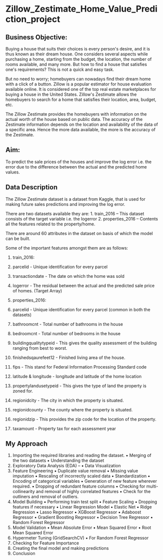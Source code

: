 # Zillow_Zestimate_Home_Value_Prediction_project

## Business Objective:

Buying a house that suits their choices is every person's desire, and it is thus known as their dream house. One considers several aspects while purchasing a home, starting from the budget, the location, the number of rooms available, and many more. But how to find a house that satisfies one's requirements?  This is not a quick and easy task.

But no need to worry; homebuyers can nowadays find their dream home with a click of a button. Zillow is a popular estimator for house evaluation available online. It is considered one of the top real estate marketplaces for buying a house in the United States. Zillow's Zestimate allows the homebuyers to search for a home that satisfies their location, area, budget, etc.

The Zillow Zestimate provides the homebuyers with information on the actual worth of the house based on public data. The accuracy of the Zestimate information depends on the location and availability of the data of a specific area. Hence the more data available, the more is the accuracy of the Zestimate.       


## Aim:

To predict the sale prices of the houses and improve the log error i.e. the error due to the difference between the actual and the predicted home values.

## Data Description
The Zillow Zestimate dataset is a dataset from Kaggle, that is used for making future sales predictions and improving the log error.

There are two datasets available they are:
	1. train_2016 – This dataset consists of the target variable i.e. the logerror
	2. properties_2016 – Contents all the features related to the property/home.
	
There are around 60 attributes in the dataset on basis of which the model can be built.

Some of the important features amongst them are as follows:
	
1. train_2016:
  1. parcelid - Unique identification for every parcel
  2. transactiondate - The date on which the home was sold
  3. logerror - The residual between the actual and the predicted sale price of homes. (Target Array)

2. properties_2016:
  1. parcelid - Unique identification for every parcel (common in both the datasets)
  2. bathroomcnt - Total number of bathrooms in the house
  3. bedroomcnt - Total number of bedrooms in the house
  4. buildingqualitytypeid - This gives the quality assessment of the building ranging from best to worst.
  5. finishedsqaurefeet12 - Finished living area of the house.
  6. fips - This stand for Federal Information Processing Standard code
  7. latitude & longitude - longitude and latitude of the home location
  8. propertylandusetypeid - This gives the type of land the property is zoned for.
  9. regionidcity - The city in which the property is situated.
  10. regionidcounty - The county where the property is situated.
  11. regionidzip - This provides the zip code for the location of the property.
  12. taxamount - Property tax for each assessment year

## My Approach

1. Importing the required libraries and reading the dataset.
	▪ Merging of the two datasets
	▪ Understanding the dataset
2. Exploratory Data Analysis (EDA) –
	▪ Data Visualization
3. Feature Engineering
	▪ Duplicate value removal
	▪ Missing value imputation
	▪ Rescaling of incorrectly scaled data
	▪ Standardization
	▪ Encoding of categorical variables
	▪ Generation of new feature wherever required.
	▪ Dropping of redundant feature columns
	▪ Checking for multi-collinearity and removal of highly correlated features
	▪ Check for the outliners and removal of outliers.
4. Model Building
	▪ Performing train test split
	▪ Feature Scaling
	▪ Dropping features if necessary
	▪ Linear Regression Model
	▪ Elastic Net
	▪ Ridge Regression
	▪ Lasso Regressor
	▪ XGBoost Regressor
	▪ Adaboost Regressor
	▪ Gradient Boosting Regressor
	▪ Decision Tree Regressor
	▪ Random Forest Regressor
5. Model Validation
	▪ Mean Absolute Error
  ▪ Mean Squared Error
  ▪ Root Mean Squared Error
6. Hypermeter Tuning (GridSearchCV)
	▪ For Random Forest Regressor
7. Checking for Feature Importance
8. Creating the final model and making predictions
9. Conclusion
